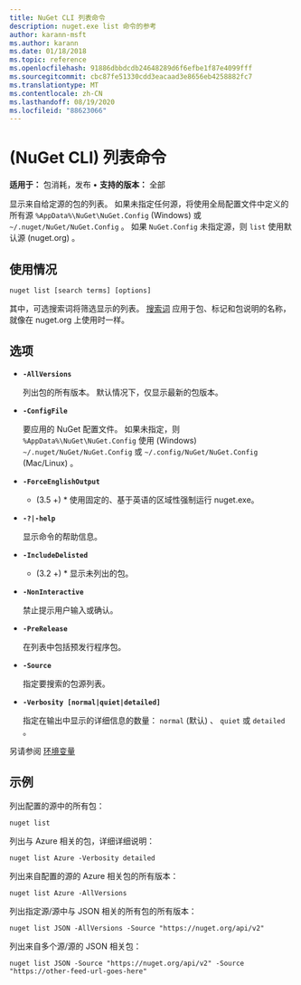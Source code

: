 ```yaml
---
title: NuGet CLI 列表命令
description: nuget.exe list 命令的参考
author: karann-msft
ms.author: karann
ms.date: 01/18/2018
ms.topic: reference
ms.openlocfilehash: 91886dbbdcdb24648289d6f6efbe1f87e4099fff
ms.sourcegitcommit: cbc87fe51330cdd3eacaad3e8656eb4258882fc7
ms.translationtype: MT
ms.contentlocale: zh-CN
ms.lasthandoff: 08/19/2020
ms.locfileid: "88623066"
---
```

# <a name="list-command-nuget-cli"></a> (NuGet CLI) 列表命令

**适用于：** 包消耗，发布 &bullet; **支持的版本：** 全部

显示来自给定源的包的列表。 如果未指定任何源，将使用全局配置文件中定义的所有源 `%AppData%\NuGet\NuGet.Config` (Windows) 或 `~/.nuget/NuGet/NuGet.Config` 。 如果 `NuGet.Config` 未指定源，则 `list` 使用默认源 (nuget.org) 。

## <a name="usage"></a>使用情况

```cli
nuget list [search terms] [options]
```

其中，可选搜索词将筛选显示的列表。 [搜索词](/nuget/consume-packages/finding-and-choosing-packages#search-syntax) 应用于包、标记和包说明的名称，就像在 nuget.org 上使用时一样。 

## <a name="options"></a>选项

- **`-AllVersions`**

  列出包的所有版本。 默认情况下，仅显示最新的包版本。

- **`-ConfigFile`**

  要应用的 NuGet 配置文件。 如果未指定，则 `%AppData%\NuGet\NuGet.Config` 使用 (Windows) `~/.nuget/NuGet/NuGet.Config` 或 `~/.config/NuGet/NuGet.Config` (Mac/Linux) 。

- **`-ForceEnglishOutput`**

  * (3.5 +) * 使用固定的、基于英语的区域性强制运行 nuget.exe。

- **`-?|-help`**

  显示命令的帮助信息。

- **`-IncludeDelisted`**

  * (3.2 +) * 显示未列出的包。

- **`-NonInteractive`**

  禁止提示用户输入或确认。

- **`-PreRelease`**

  在列表中包括预发行程序包。

- **`-Source`**

  指定要搜索的包源列表。

- **`-Verbosity [normal|quiet|detailed]`**

  指定在输出中显示的详细信息的数量： `normal` (默认) 、 `quiet` 或 `detailed` 。

另请参阅 [环境变量](cli-ref-environment-variables.md)

## <a name="examples"></a>示例

列出配置的源中的所有包：
```
nuget list
```
列出与 Azure 相关的包，详细详细说明：
```
nuget list Azure -Verbosity detailed
```
列出来自配置的源的 Azure 相关包的所有版本：
```
nuget list Azure -AllVersions
```
列出指定源/源中与 JSON 相关的所有包的所有版本：
```
nuget list JSON -AllVersions -Source "https://nuget.org/api/v2"
```
列出来自多个源/源的 JSON 相关包：
```
nuget list JSON -Source "https://nuget.org/api/v2" -Source "https://other-feed-url-goes-here"
```
